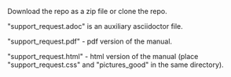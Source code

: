 Download the repo as a zip file or clone the repo.

"support_request.adoc" is an auxiliary asciidoctor file.

"support_request.pdf"  -  pdf version of the manual.

"support_request.html"  -  html version of the manual (place "support_request.css" and "pictures_good" in the same directory).